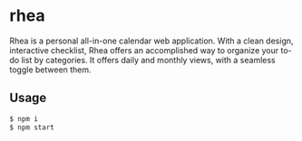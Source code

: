 # rhea

Rhea is a personal all-in-one calendar web application. With a clean design, interactive checklist, Rhea offers an accomplished way to organize your to-do list by categories. It offers daily and monthly views, with a seamless toggle between them.

## Usage

```bash
$ npm i
$ npm start
```

